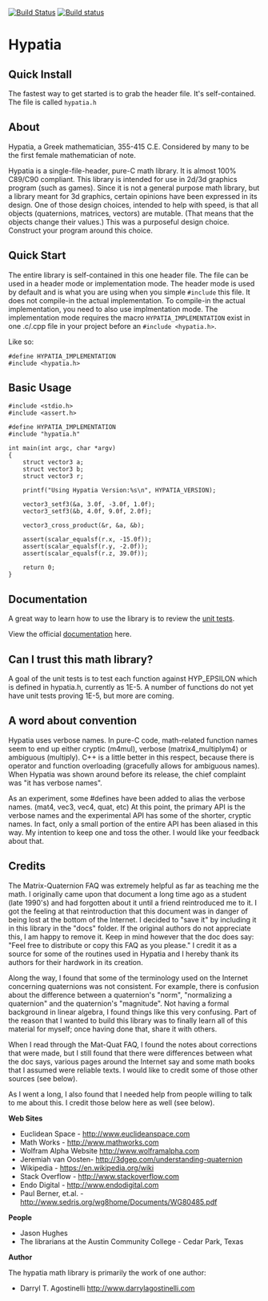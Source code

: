 [![Build Status](https://travis-ci.org/dagostinelli/hypatia.svg?branch=master)](https://travis-ci.org/dagostinelli/hypatia)  [![Build status](https://ci.appveyor.com/api/projects/status/f86hqjfhmsq70a11/branch/master?svg=true)](https://ci.appveyor.com/project/dagostinelli/hypatia/branch/master)



Hypatia
=======

Quick Install
----------
The fastest way to get started is to grab the header file. It's self-contained.  The file is called `hypatia.h`

About
-----
Hypatia, a Greek mathematician, 355-415 C.E. Considered by many to be the first female mathematician of note.

Hypatia is a single-file-header, pure-C math library.  It is almost 100% C89/C90 compliant.  This library is intended for use in 2d/3d graphics program (such as games).  Since it is not a general purpose math library, but a library meant for 3d graphics, certain opinions have been expressed in its design.  One of those design choices, intended to help with speed, is that all objects (quaternions, matrices, vectors) are mutable.  (That means that the objects change their values.)  This was a purposeful design choice. Construct your program around this choice.

Quick Start
----------
The entire library is self-contained in this one header file.  The file can be used in a header mode or implementation mode.  The header mode is used by default and is what you are using when you simple `#include` this file.  It does not compile-in the actual implementation.  To compile-in the actual implementation, you need to also use implmentation mode.  The implementation mode requires the macro `HYPATIA_IMPLEMENTATION` exist in one .c/.cpp file in your project before an `#include <hypatia.h>`. 

Like so:

```
#define HYPATIA_IMPLEMENTATION
#include <hypatia.h>
```

Basic Usage
-----------
```
#include <stdio.h>
#include <assert.h>

#define HYPATIA_IMPLEMENTATION
#include "hypatia.h"

int main(int argc, char *argv)
{
	struct vector3 a;
	struct vector3 b;
	struct vector3 r;

	printf("Using Hypatia Version:%s\n", HYPATIA_VERSION);

	vector3_setf3(&a, 3.0f, -3.0f, 1.0f);
	vector3_setf3(&b, 4.0f, 9.0f, 2.0f);

	vector3_cross_product(&r, &a, &b);

	assert(scalar_equalsf(r.x, -15.0f));
	assert(scalar_equalsf(r.y, -2.0f));
	assert(scalar_equalsf(r.z, 39.0f));

	return 0;
}

```

Documentation
-------------
A great way to learn how to use the library is to review the
[unit tests](https://github.com/dagostinelli/hypatia/tree/master/test "Unit Tests").

View the official [documentation](http://dagostinelli.github.io/hypatia/) here.

Can I trust this math library?
------------------------------
A goal of the unit tests is to test each function against HYP_EPSILON which is defined in hypatia.h, currently as 1E-5.  A number of functions do not yet have unit tests proving 1E-5, but more are coming.

A word about convention
-----------------------

Hypatia uses verbose names. In pure-C code, math-related function names seem to end up either cryptic (m4mul), verbose (matrix4_multiplym4) or ambiguous (multiply).  C++ is a little better in this respect, because there is operator and function overloading (gracefully allows for ambiguous names).  When Hypatia was shown around before its release, the chief complaint was "it has verbose names".  

As an experiment, some \#defines have been added to alias the verbose names. (mat4, vec3, vec4, quat, etc)  At this point, the primary API is the verbose names and the experimental API has some of the shorter, cryptic names. In fact, only a small portion of the entire API has been aliased in this way.  My intention to keep one and toss the other. I would like your feedback about that.

Credits
-------

The Matrix-Quaternion FAQ was extremely helpful as far as teaching me the math. I originally came upon that document a long time ago as a student (late 1990's) and had forgotten about it until a friend reintroduced me to it.  I got the feeling at that reintroduction that this document was in danger of being lost at the bottom of the Internet.  I decided to "save it" by including it in this library in the "docs" folder.  If the original authors do not appreciate this, I am happy to remove it.  Keep in mind however that the doc does say: "Feel free to distribute or copy this FAQ as you please." I credit it as a source for some of the routines used in Hypatia and I hereby thank its authors for their hardwork in its creation.

Along the way, I found that some of the terminology used on the Internet concerning quaternions was not consistent.  For example, there is confusion about the difference between a quaternion's "norm", "normalizing a quaternion" and the quaternion's "magnitude".  Not having a formal background in linear algebra, I found things like this very confusing. Part of the reason that I wanted to build this library was to finally learn all of this material for myself; once having done that, share it with others.

When I read through the Mat-Quat FAQ, I found the notes about corrections that were made, but I still found that there were differences between what the doc says, various pages around the Internet say and some math books that I assumed were reliable texts.  I would like to credit some of those other sources (see below).

As I went a long, I also found that I needed help from people willing to talk to me about this. I credit those below here as well (see below).

**Web Sites**
- Euclidean Space - http://www.euclideanspace.com
- Math Works - http://www.mathworks.com
- Wolfram Alpha Website http://www.wolframalpha.com
- Jeremiah van Oosten- http://3dgep.com/understanding-quaternion
- Wikipedia - https://en.wikipedia.org/wiki
- Stack Overflow - http://www.stackoverflow.com
- Endo Digital - http://www.endodigital.com
- Paul Berner, et.al. - http://www.sedris.org/wg8home/Documents/WG80485.pdf

**People**
 - Jason Hughes
 - The librarians at the Austin Community College - Cedar Park, Texas

**Author**

The hypatia math library is primarily the work of one author:

 - Darryl T. Agostinelli <http://www.darrylagostinelli.com>
